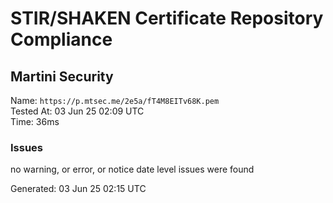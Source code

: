 # STIR/SHAKEN Certificate Repository Compliance

## Martini Security

Name: `https://p.mtsec.me/2e5a/fT4M8EITv68K.pem`\
Tested At: 03 Jun 25 02:09 UTC\
Time: 36ms

### Issues

no warning, or error, or notice date level issues were found

Generated: 03 Jun 25 02:15 UTC
